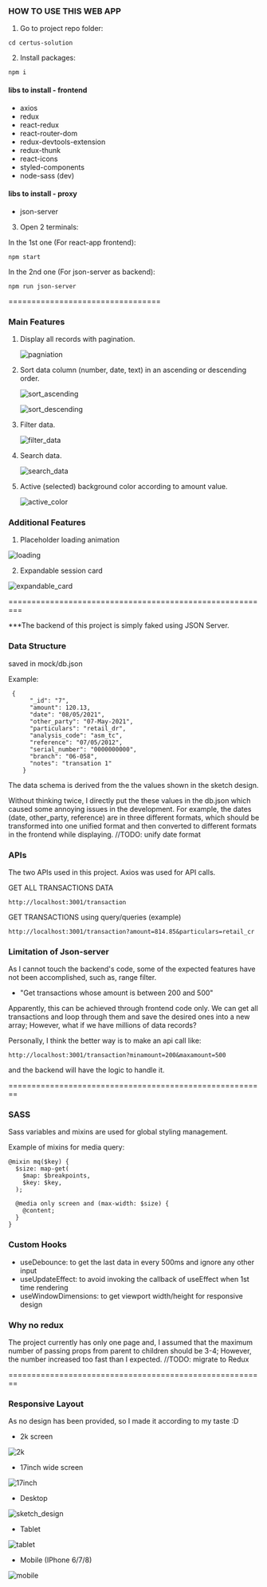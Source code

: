 ### HOW TO USE THIS WEB APP

1. Go to project repo folder:

```
cd certus-solution
```

2. Install packages:

```
npm i
```

#### libs to install - frontend

- axios
- redux
- react-redux
- react-router-dom
- redux-devtools-extension
- redux-thunk
- react-icons
- styled-components
- node-sass (dev)

#### libs to install - proxy

- json-server

3. Open 2 terminals:

In the 1st one (For react-app frontend):

```
npm start
```

In the 2nd one (For json-server as backend):

```
npm run json-server
```

=================================

### Main Features

1. Display all records with pagination.

   ![pagniation](/src/assets/images/pagination.png)

2. Sort data column (number, date, text) in an ascending or descending order.

   ![sort_ascending](/src/assets/images/sort_ascending.png)

   ![sort_descending](/src/assets/images/sort_descending.png)

3. Filter data.

   ![filter_data](/src/assets/images/filter_data.png)

4. Search data.

   ![search_data](/src/assets/images/search_data.png)

5. Active (selected) background color according to amount value.

   ![active_color](/src/assets/images/active_color.png)

### Additional Features

1.  Placeholder loading animation

![loading](/src/assets/images/loading.png)

2.  Expandable session card

![expandable_card](/src/assets/images/expandable_card.png)

=========================================================

\*\*\*The backend of this project is simply faked using JSON Server.

### Data Structure

saved in mock/db.json

Example:

```
 {
      "_id": "7",
      "amount": 120.13,
      "date": "08/05/2021",
      "other_party": "07-May-2021",
      "particulars": "retail_dr",
      "analysis_code": "asm_tc",
      "reference": "07/05/2012",
      "serial_number": "0000000000",
      "branch": "06-058",
      "notes": "transation 1"
    }
```

The data schema is derived from the the values shown in the sketch design.

Without thinking twice, I directly put the these values in the db.json which caused some annoying issues in the development. For example, the dates (date, other_party, reference) are in three different formats, which should be transformed into one unified format and then converted to different formats in the frontend while displaying.
//TODO: unify date format

### APIs

The two APIs used in this project.
Axios was used for API calls.

GET ALL TRANSACTIONS DATA

```
http://localhost:3001/transaction
```

GET TRANSACTIONS using query/queries (example)

```
http://localhost:3001/transaction?amount=814.85&particulars=retail_cr
```

### Limitation of Json-server

As I cannot touch the backend's code, some of the expected features have not been accomplished, such as, range filter.

- "Get transactions whose amount is between 200 and 500"

Apparently, this can be achieved through frontend code only. We can get all transactions and loop through them and save the desired ones into a new array; However, what if we have millions of data records?

Personally, I think the better way is to make an api call like:

```
http://localhost:3001/transaction?minamount=200&maxamount=500
```

and the backend will have the logic to handle it.

========================================================

### SASS

Sass variables and mixins are used for global styling management.

Example of mixins for media query:

```
@mixin mq($key) {
  $size: map-get(
    $map: $breakpoints,
    $key: $key,
  );

  @media only screen and (max-width: $size) {
    @content;
  }
}
```

### Custom Hooks

- useDebounce: to get the last data in every 500ms and ignore any other input
- useUpdateEffect: to avoid invoking the callback of useEffect when 1st time rendering
- useWindowDimensions: to get viewport width/height for responsive design

### Why no redux

The project currently has only one page and, I assumed that the maximum number of passing props from parent to children should be 3-4; However, the number increased too fast than I expected.
//TODO: migrate to Redux

========================================================

### Responsive Layout

As no design has been provided, so I made it according to my taste :D

- 2k screen

![2k](/src/assets/images/2k.png)

- 17inch wide screen

![17inch](/src/assets/images/17inch.png)

- Desktop

![sketch_design](/src/assets/images/Sketch_Design.png)

- Tablet

![tablet](/src/assets/images/tablet.png)

- Mobile (IPhone 6/7/8)

![mobile](/src/assets/images/mobile.png)
